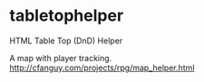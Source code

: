 tabletophelper
==============

HTML Table Top (DnD) Helper

A map with player tracking. http://cfanguy.com/projects/rpg/map_helper.html
